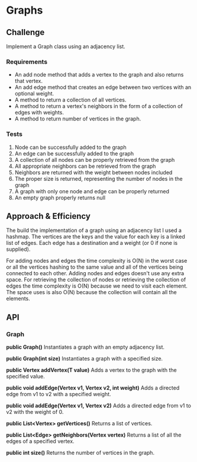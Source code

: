 # Graphs

## Challenge

Implement a Graph class using an adjacency list.

### Requirements

- An add node method that adds a vertex to the graph and also returns that vertex.
- An add edge method that creates an edge between two vertices with an optional weight.
- A method to return a collection of all vertices. 
- A method to return a vertex's neighbors in the form of a collection of edges with weights.
- A method to return number of vertices in the graph.

### Tests

1. Node can be successfully added to the graph
2. An edge can be successfully added to the graph
3. A collection of all nodes can be properly retrieved from the graph
4. All appropriate neighbors can be retrieved from the graph
5. Neighbors are returned with the weight between nodes included
6. The proper size is returned, representing the number of nodes in the graph
7. A graph with only one node and edge can be properly returned
8. An empty graph properly returns null

## Approach & Efficiency

The build the implementation of a graph using an adjacency list I used a hashmap. The vertices are the keys and the value for each key is a linked list of edges. Each edge has a destination and a weight (or 0 if none is supplied).

For adding nodes and edges the time complexity is O(N) in the worst case or all the vertices hashing to the same value and all of the vertices being connected to each other. Adding nodes and edges doesn't use any extra space. For retrieving the collection of nodes or retrieving the collection of edges the time complexity is O(N) because we need to visit each element. The space uses is also O(N) because the collection will contain all the elements.

## API

### Graph

**public Graph()** Instantiates a graph with an empty adjacency list.

**public Graph(int size)** Instantiates a graph with a specified size.

**public Vertex<T> addVertex(T value)** Adds a vertex to the graph with the specified value.

**public void addEdge(Vertex<T> v1, Vertex<T> v2, int weight)** Adds a directed edge from v1 to v2 with a specified weight.

**public void addEdge(Vertex<T> v1, Vertex<T> v2)** Adds a directed edge from v1 to v2 with the weight of 0.

**public List<Vertex<T>> getVertices()** Returns a list of vertices.

**public List<Edge<T>> getNeighbors(Vertex<T> vertex)** Returns a list of all the edges of a specified vertex.

**public int size()** Returns the number of vertices in the graph.
